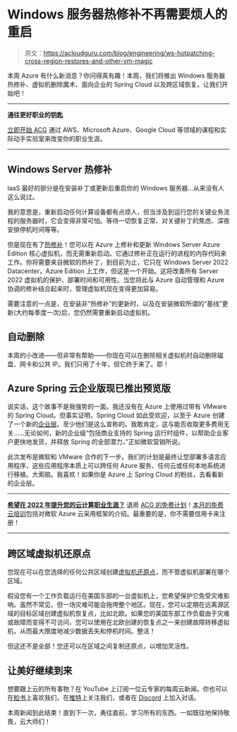 # Windows 服务器热修补不再需要烦人的重启

> 原文：<https://acloudguru.com/blog/engineering/ws-hotpatching-cross-region-restores-and-other-vm-magic>

本周 Azure 有什么新消息？你问得真有趣！本周，我们将推出 Windows 服务器热修补、虚拟机删除魔术、面向企业的 Spring Cloud 以及跨区域恢复。让我们开始吧！

* * *

**通往更好职业的钥匙**

[立即开始 ACG](https://acloudguru.com/pricing) 通过 AWS、Microsoft Azure、Google Cloud 等领域的课程和实际动手实验室来改变你的职业生涯。

* * *

## Windows Server 热修补

IaaS 最好的部分是在安装补丁或更新后重启你的 Windows 服务器…从来没有人这么说过。

我的意思是，重新启动任何计算设备都有点烦人，但当涉及到运行您的关键业务流程的服务器时，它会变得非常可怕。等待一切恢复正常、对关键补丁的焦虑、深夜安排停机时间等等。

但是现在有了[热修补](https://techcommunity.microsoft.com/t5/windows-server-essentials-and/windows-server-hotpatching-is-here/ba-p/3174930)！您可以在 Azure 上修补和更新 Windows Server Azure Edition 核心虚拟机，而无需重新启动。它通过修补正在运行的进程的内存代码来工作。你将需要来自微软的热补丁，到目前为止，它只在 Windows Server 2022 Datacenter，Azure Edition 上工作，但这是一个开始。这将改善所有 Server 2022 虚拟机的保护、部署时间和可用性。当您将此与 Azure 自动管理和 Azure 协调的修补结合起来时，管理虚拟机现在变得更加容易。

需要注意的一点是，在安装非“热修补”的更新时，以及在安装微软所谓的“基线”更新(大约每季度一次)后，您仍然需要重新启动虚拟机。

## **自动删除**

本周的小改进——但非常有帮助——你现在可以在删除相关虚拟机时自动删除磁盘、网卡和公共 IP。我们只用了十年，但它终于来了。耶！

## Azure Spring 云企业版现已推出预览版

说实话，这个故事不是我强势的一面。我还没有在 Azure 上使用过带有 VMware 的 Spring Cloud。但事实证明，Spring Cloud 如此受欢迎，以至于 Azure 创建了一个新的[企业层](https://azure.microsoft.com/en-au/blog/azure-spring-cloud-enterprise-is-now-available-in-preview/)。至少他们是这么宣称的。我敢肯定，这与能否收取更多费用无关……无论如何，新的企业级“包括商业支持的 Spring 运行时组件，以帮助企业客户更快地发货，并释放 Spring 的全部潜力，”正如微软营销所说。

此次发布是微软和 VMware 合作的下一步。我们的计划是最终让您部署多语言应用程序，这些应用程序本质上可以跨任何 Azure 服务、任何云或任何本地系统进行移植。大索赔。我喜欢！如果你是 Azure 上 Spring Cloud 的粉丝，去看看新的企业层。

* * *

**[希望在 2022 年提升您的云计算职业生涯？](https://acloudguru.com/blog/engineering/how-to-begin-your-cloud-career)**
退房 [ACG 的免费计划](https://acloudguru.com/pricing)！[本月的免费云培训](https://acloudguru.com/blog/news/whats-free-at-acg)包括对微软 Azure 云采用框架的介绍。最重要的是，你不需要信用卡来注册！

* * *

## 跨区域虚拟机还原点

您现在可以在您选择的任何公共区域创建[虚拟机还原点](https://techcommunity.microsoft.com/t5/azure-storage-blog/protect-and-recover-your-azure-workloads-from-disasters-using/ba-p/3148732)，而不管虚拟机部署在哪个区域。

假设您有一个工作负载运行在美国东部的一台虚拟机上，您希望保护它免受灾难影响。虽然不常见，但一场灾难可能会拖垮整个地区。现在，您可以定期在远离源区域的目标区域创建虚拟机恢复点，比如北欧。如果您的美国东部工作负载由于灾难或故障而变得不可访问，您可以使用在北欧创建的恢复点之一来创建故障转移虚拟机，从而最大限度地减少数据丢失和停机时间。整洁！

但这还不是全部！您还可以在区域之间复制还原点，以增加灵活性。

## **让美好继续到来**

想要跟上云的所有事物？在 YouTube 上订阅一位云专家的每周云新闻。你也可以在[脸书](https://www.facebook.com/acloudguru)上喜欢我们，在[推特](https://twitter.com/acloudguru)上关注我们，或者在 [Discord](http://discord.gg/acloudguru) 上加入对话。

本周新闻到此结束！直到下一次，勇往直前，学习所有的东西。一如既往地保持敬畏，云大师们！